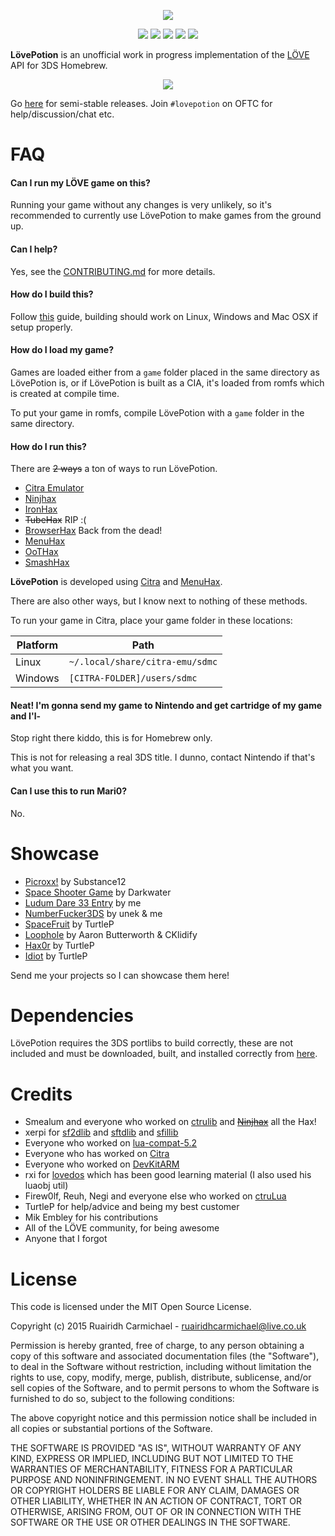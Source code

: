 <p align="center">
	<img src="http://i.imgur.com/uJQNDys.png"/>
</p>

<p align="center">
	<img src="https://img.shields.io/badge/license-MIT-blue.svg?style=flat-square"/>
	<img src="https://img.shields.io/github/stars/VideahGams/LovePotion.svg?style=flat-square"/>
	<img src="https://img.shields.io/github/forks/VideahGams/LovePotion.svg?style=flat-square"/>
	<img src="https://img.shields.io/github/issues/VideahGams/LovePotion.svg?style=flat-square"/>
	<img src="https://img.shields.io/travis/VideahGams/LovePotion.svg?style=flat-square"/>
</p>

**LövePotion** is an unofficial work in progress implementation of the [LÖVE](https://love2d.org/) API for 3DS Homebrew.

<p align="center">
	<img src="https://i.imgur.com/wsIfDuF.png"/>
</p>

Go [here](https://github.com/VideahGams/LovePotion/releases) for semi-stable releases. Join `#lovepotion` on OFTC for help/discussion/chat etc.

# FAQ

#### Can I run my LÖVE game on this?

Running your game without any changes is very unlikely, so it's recommended to currently use LövePotion to make games from the ground up.

#### Can I help?

Yes, see the [CONTRIBUTING.md](https://www.github.com/VideahGams/LovePotion/tree/master/CONTRIBUTING.md) for more details.

#### How do I build this?

Follow [this](https://github.com/VideahGams/LovePotion/wiki/Building-L%C3%96VEPotion) guide, building should work on
Linux, Windows and Mac OSX if setup properly.

#### How do I load my game?

Games are loaded either from a `game` folder placed in the same directory as LövePotion is, or
if LövePotion is built as a CIA, it's loaded from romfs which is created at compile time.

To put your game in romfs, compile LövePotion with a `game` folder in the same directory.

#### How do I run this?

There are ~~2 ways~~ a ton of ways to run LövePotion.
 * [Citra Emulator](http://citra-emu.org)
 * [Ninjhax](http://smealum.net/ninjhax)
 * [IronHax](http://smealum.github.io/3ds)
 * ~~TubeHax~~ RIP :(
 * [BrowserHax](http://yls8.mtheall.com/3dsbrowserhax.php) Back from the dead!
 * [MenuHax](http://smealum.github.io/3ds/)
 * [OoTHax](https://gbatemp.net/threads/tutorial-how-to-install-oot3dhax.396339/)
 * [SmashHax](https://gbatemp.net/threads/yellows8-just-realesed-smashhax.397124/)

**LövePotion** is developed using [Citra](http://citra-emu.org/) and [MenuHax](http://smealum.github.io/3ds/).

There are also other ways, but I know next to nothing of these methods.

To run your game in Citra, place your game folder in these locations:

| Platform | Path                            |
|----------|---------------------------------|
| Linux    | `~/.local/share/citra-emu/sdmc` |
| Windows  | `[CITRA-FOLDER]/users/sdmc`     |

#### Neat! I'm gonna send my game to Nintendo and get cartridge of my game and I'l-

Stop right there kiddo, this is for Homebrew only.

This is not for releasing a real 3DS title. I dunno, contact Nintendo if that's what you want.

#### Can I use this to run Mari0?
No.

# Showcase
 * [Picroxx!](https://gbatemp.net/threads/picroxx-the-ultimate-picross-clone.412055) by Substance12
 * [Space Shooter Game](http://novaember.com/s/8f9453/FIrGGQ.mp4) by Darkwater
 * [Ludum Dare 33 Entry](http://ludumdare.com/compo/ludum-dare-33/?action=preview&uid=31436) by me
 * [NumberFucker3DS](https://github.com/VideahGams/NumberFucker3DS) by unek & me
 * [SpaceFruit](https://gbatemp.net/threads/release-space-fruit.399088/) by TurtleP
 * [Loophole](https://gbatemp.net/threads/release-loophole-3ds-port.399585/) by Aaron Butterworth & CKlidify
 * [Hax0r](https://gbatemp.net/threads/preview-hax0r.401707) by TurtleP
 * [Idiot](https://gbatemp.net/threads/preview-idiot-a-puzzle-platformer.408774) by TurtleP

Send me your projects so I can showcase them here!

# Dependencies

LövePotion requires the 3DS portlibs to build correctly, these are not included and must be downloaded, built, and installed correctly from [here](https://github.com/cpp3ds/3ds_portlibs).

# Credits

 * Smealum and everyone who worked on [ctrulib](https://github.com/smealum/ctrulib) and ~~[Ninjhax](http://smealum.net/ninjhax)~~ all the Hax!
 * xerpi for [sf2dlib](https://github.com/xerpi/sf2dlib) and [sftdlib](https://github.com/xerpi/sftdlib) and [sfillib](https://githubcom/xerpi/sfillib)
 * Everyone who worked on [lua-compat-5.2](https://github.com/keplerproject/lua-compat-5.2)
 * Everyone who has worked on [Citra](http://citra-emu.org/)
 * Everyone who worked on [DevKitARM](http://devkitpro.org/)
 * rxi for [lovedos](https://github.com/rxi/lovedos) which has been good learning material (I also used his luaobj util)
 * Firew0lf, Reuh, Negi and everyone else who worked on [ctruLua](https://github.com/Firew0lf/ctruLua)
 * TurtleP for help/advice and being my best customer
 * Mik Embley for his contributions
 * All of the LÖVE community, for being awesome
 * Anyone that I forgot
 

# License

This code is licensed under the MIT Open Source License.

Copyright (c) 2015 Ruairidh Carmichael - ruairidhcarmichael@live.co.uk

Permission is hereby granted, free of charge, to any person obtaining a copy
of this software and associated documentation files (the "Software"), to deal
in the Software without restriction, including without limitation the rights
to use, copy, modify, merge, publish, distribute, sublicense, and/or sell
copies of the Software, and to permit persons to whom the Software is
furnished to do so, subject to the following conditions:

The above copyright notice and this permission notice shall be included in
all copies or substantial portions of the Software.

THE SOFTWARE IS PROVIDED "AS IS", WITHOUT WARRANTY OF ANY KIND, EXPRESS OR
IMPLIED, INCLUDING BUT NOT LIMITED TO THE WARRANTIES OF MERCHANTABILITY,
FITNESS FOR A PARTICULAR PURPOSE AND NONINFRINGEMENT. IN NO EVENT SHALL THE
AUTHORS OR COPYRIGHT HOLDERS BE LIABLE FOR ANY CLAIM, DAMAGES OR OTHER
LIABILITY, WHETHER IN AN ACTION OF CONTRACT, TORT OR OTHERWISE, ARISING FROM,
OUT OF OR IN CONNECTION WITH THE SOFTWARE OR THE USE OR OTHER DEALINGS IN
THE SOFTWARE.

